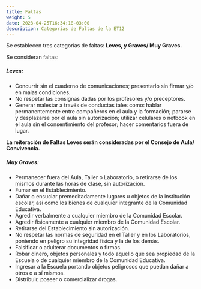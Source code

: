 ```yaml
---
title: Faltas
weight: 5
date: 2023-04-25T16:34:18-03:00
description: Categorias de Faltas de la ET12
---
```


Se establecen tres categorías de faltas: **Leves, y Graves/ Muy Graves.**

Se consideran faltas:

##### **Leves:** #####
 
  - Concurrir sin el cuaderno de comunicaciones; presentarlo sin firmar y/o en malas condiciones.
  - No respetar las consignas dadas por los profesores y/o preceptores.
  - Generar malestar a través de conductas tales como: hablar permanentemente entre compañeros en el aula y la formación; pararse y desplazarse por el aula sin autorización; utilizar celulares o netbook en el aula sin el consentimiento del profesor; hacer comentarios fuera de lugar.

**La reiteración de Faltas Leves serán consideradas por el Consejo de Aula/ Convivencia.**

##### **Muy Graves:** #####
  - Permanecer fuera del Aula, Taller o Laboratorio, o retirarse de los mismos durante las horas de clase, sin autorización.
  - Fumar en el Establecimiento.
  - Dañar o ensuciar premeditadamente lugares u objetos de la institución escolar, así como los bienes de cualquier integrante de la Comunidad Educativa.
  - Agredir verbalmente a cualquier miembro de la Comunidad Escolar.
  - Agredir físicamente a cualquier miembro de la Comunidad Escolar.
  - Retirarse del Establecimiento sin autorización.
  - No respetar las normas de seguridad en el Taller y en los Laboratorios, poniendo en peligro su integridad física y la de los demás.
  - Falsificar o adulterar documentos o firmas.
  - Robar dinero, objetos personales y todo aquello que sea propiedad de la Escuela o de cualquier miembro de la Comunidad Educativa.
  - Ingresar a la Escuela portando objetos peligrosos que puedan dañar a otros o a sí mismos.
  - Distribuir, poseer o comercializar drogas.